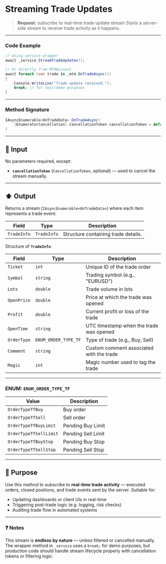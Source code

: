 # Streaming Trade Updates

> **Request:** subscribe to real-time trade update stream
> Starts a server-side stream to receive trade activity as it happens.

---

### Code Example

```csharp
// Using service wrapper
await _service.StreamTradeUpdates();

// Or directly from MT4Account
await foreach (var trade in _mt4.OnTradeAsync())
{
    Console.WriteLine("Trade update received.");
    break; // for test/demo purposes
}
```

---

### Method Signature

```csharp
IAsyncEnumerable<OnTradeData> OnTradeAsync(
    [EnumeratorCancellation] CancellationToken cancellationToken = default
)
```

---

## 🔽 Input

No parameters required, except:

* **`cancellationToken`** (`CancellationToken`, optional) — used to cancel the stream manually.

---

## ⬆️ Output

Returns a stream (`IAsyncEnumerable<OnTradeData>`) where each item represents a trade event:

| Field       | Type        | Description                         |
| ----------- | ----------- | ----------------------------------- |
| `TradeInfo` | `TradeInfo` | Structure containing trade details. |

Structure of **`TradeInfo`**:

| Field       | Type                 | Description                              |
| ----------- | -------------------- | ---------------------------------------- |
| `Ticket`    | `int`                | Unique ID of the trade order             |
| `Symbol`    | `string`             | Trading symbol (e.g., "EURUSD")          |
| `Lots`      | `double`             | Trade volume in lots                     |
| `OpenPrice` | `double`             | Price at which the trade was opened      |
| `Profit`    | `double`             | Current profit or loss of the trade      |
| `OpenTime`  | `string`             | UTC timestamp when the trade was opened  |
| `OrderType` | `ENUM_ORDER_TYPE_TF` | Type of trade (e.g., Buy, Sell)          |
| `Comment`   | `string`             | Custom comment associated with the trade |
| `Magic`     | `int`                | Magic number used to tag the trade       |

---

### ENUM: `ENUM_ORDER_TYPE_TF`

| Value                  | Description        |
| ---------------------- | ------------------ |
| `OrderTypeTfBuy`       | Buy order          |
| `OrderTypeTfSell`      | Sell order         |
| `OrderTypeTfBuyLimit`  | Pending Buy Limit  |
| `OrderTypeTfSellLimit` | Pending Sell Limit |
| `OrderTypeTfBuyStop`   | Pending Buy Stop   |
| `OrderTypeTfSellStop`  | Pending Sell Stop  |

---

## 🎯 Purpose

Use this method to subscribe to **real-time trade activity** — executed orders, closed positions, and trade events sent by the server. Suitable for:

* Updating dashboards or client UIs in real-time
* Triggering post-trade logic (e.g. logging, risk checks)
* Auditing trade flow in automated systems

---

### ❓ Notes

This stream is **endless by nature** — unless filtered or cancelled manually. The wrapper method in `_service` uses a `break;` for demo purposes, but production code should handle stream lifecycle properly with cancellation tokens or filtering logic.
